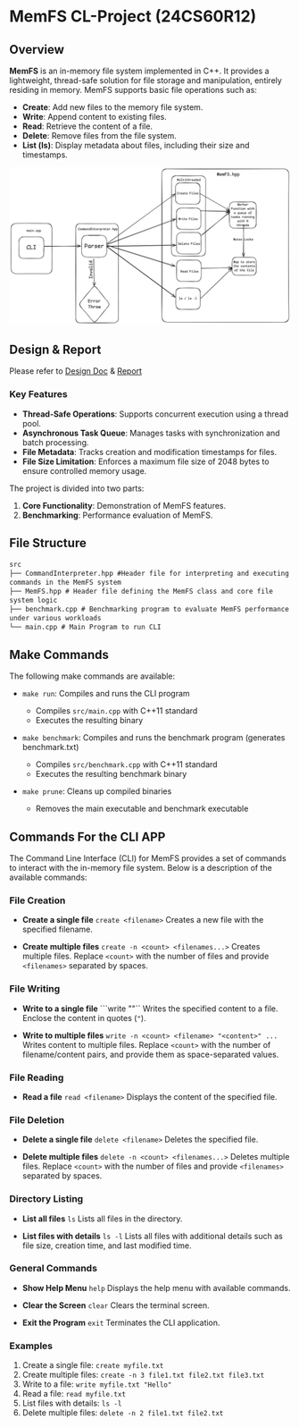 # MemFS CL-Project (24CS60R12)

## Overview

**MemFS** is an in-memory file system implemented in C++. It provides a lightweight, thread-safe solution for file storage and manipulation, entirely residing in memory. MemFS supports basic file operations such as:

- **Create**: Add new files to the memory file system.
- **Write**: Append content to existing files.
- **Read**: Retrieve the content of a file.
- **Delete**: Remove files from the file system.
- **List (ls)**: Display metadata about files, including their size and timestamps.

![Flow Diagram](./Design/pictures/flow_diagram.png)

## Design & Report
Please refer to [Design Doc](./Design/main.pdf) & [Report](./Report/main.pdf)

### Key Features

- **Thread-Safe Operations**: Supports concurrent execution using a thread pool.
- **Asynchronous Task Queue**: Manages tasks with synchronization and batch processing.
- **File Metadata**: Tracks creation and modification timestamps for files.
- **File Size Limitation**: Enforces a maximum file size of 2048 bytes to ensure controlled memory usage.

The project is divided into two parts:
1. **Core Functionality**: Demonstration of MemFS features.
2. **Benchmarking**: Performance evaluation of MemFS.

## File Structure
```
src
├── CommandInterpreter.hpp #Header file for interpreting and executing commands in the MemFS system
├── MemFS.hpp # Header file defining the MemFS class and core file system logic
├── benchmark.cpp # Benchmarking program to evaluate MemFS performance under various workloads
└── main.cpp # Main Program to run CLI
```


## Make Commands

The following make commands are available:

- `make run`: Compiles and runs the CLI program
  - Compiles `src/main.cpp` with C++11 standard
  - Executes the resulting binary

- `make benchmark`: Compiles and runs the benchmark program (generates benchmark.txt)
  - Compiles `src/benchmark.cpp` with C++11 standard
  - Executes the resulting benchmark binary

- `make prune`: Cleans up compiled binaries
  - Removes the main executable and benchmark executable

## Commands For the CLI APP

The Command Line Interface (CLI) for MemFS provides a set of commands to interact with the in-memory file system. Below is a description of the available commands:

### File Creation
- **Create a single file**
```create <filename>```
Creates a new file with the specified filename.

- **Create multiple files**
```create -n <count> <filenames...>```
Creates multiple files. Replace `<count>` with the number of files and provide `<filenames>` separated by spaces.

### File Writing
- **Write to a single file**
```write <filename> "<content>"``
Writes the specified content to a file. Enclose the content in quotes (`"`).

- **Write to multiple files**
```write -n <count> <filename> "<content>" ...```
Writes content to multiple files. Replace `<count>` with the number of filename/content pairs, and provide them as space-separated values.

### File Reading
- **Read a file**
```read <filename>```
Displays the content of the specified file.

### File Deletion
- **Delete a single file**
```delete <filename>```
Deletes the specified file.

- **Delete multiple files**
```delete -n <count> <filenames...>```
Deletes multiple files. Replace `<count>` with the number of files and provide `<filenames>` separated by spaces.

### Directory Listing
- **List all files**
```ls```
Lists all files in the directory.

- **List files with details**
```ls -l```
Lists all files with additional details such as file size, creation time, and last modified time.

### General Commands
- **Show Help Menu**
```help```
Displays the help menu with available commands.

- **Clear the Screen**
```clear```
Clears the terminal screen.

- **Exit the Program**
```exit```
Terminates the CLI application.

### Examples

1. Create a single file:
```create myfile.txt```
2. Create multiple files:
```create -n 3 file1.txt file2.txt file3.txt```
3. Write to a file:
```write myfile.txt "Hello"```
4. Read a file:
```read myfile.txt```
5. List files with details:
```ls -l```
6. Delete multiple files:
```delete -n 2 file1.txt file2.txt```

